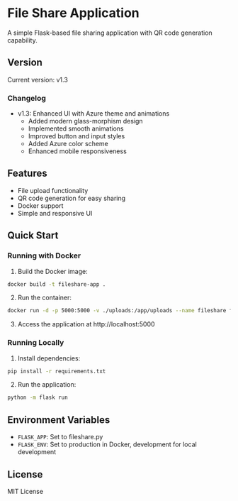 # File Share Application

A simple Flask-based file sharing application with QR code generation capability.

## Version
Current version: v1.3

### Changelog
- v1.3: Enhanced UI with Azure theme and animations
  - Added modern glass-morphism design
  - Implemented smooth animations
  - Improved button and input styles
  - Added Azure color scheme
  - Enhanced mobile responsiveness

## Features

- File upload functionality
- QR code generation for easy sharing
- Docker support
- Simple and responsive UI

## Quick Start

### Running with Docker

1. Build the Docker image:
```bash
docker build -t fileshare-app .
```

2. Run the container:
```bash
docker run -d -p 5000:5000 -v ./uploads:/app/uploads --name fileshare fileshare-app
```

3. Access the application at http://localhost:5000

### Running Locally

1. Install dependencies:
```bash
pip install -r requirements.txt
```

2. Run the application:
```bash
python -m flask run
```

## Environment Variables

- `FLASK_APP`: Set to fileshare.py
- `FLASK_ENV`: Set to production in Docker, development for local development

## License

MIT License
